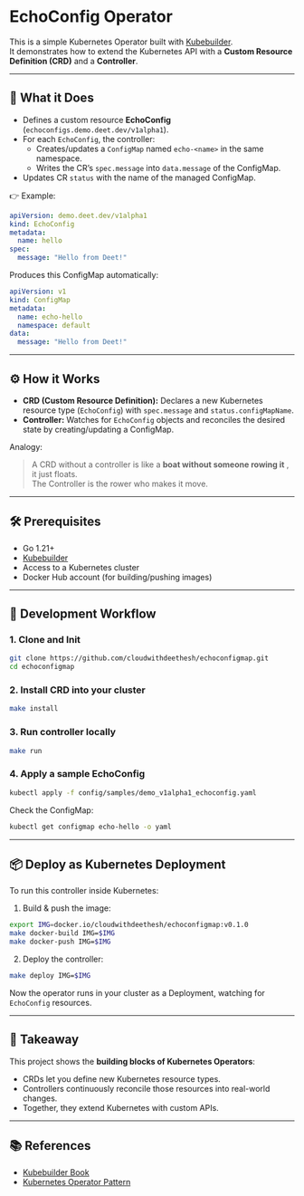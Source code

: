 # EchoConfig Operator

This is a simple Kubernetes Operator built with [Kubebuilder](https://book.kubebuilder.io/).  
It demonstrates how to extend the Kubernetes API with a **Custom Resource Definition (CRD)** and a **Controller**.

---

## 🚀 What it Does

- Defines a custom resource **EchoConfig** (`echoconfigs.demo.deet.dev/v1alpha1`).
- For each `EchoConfig`, the controller:
  - Creates/updates a `ConfigMap` named `echo-<name>` in the same namespace.
  - Writes the CR’s `spec.message` into `data.message` of the ConfigMap.
- Updates CR `status` with the name of the managed ConfigMap.

👉 Example:  
```yaml
apiVersion: demo.deet.dev/v1alpha1
kind: EchoConfig
metadata:
  name: hello
spec:
  message: "Hello from Deet!"
```

Produces this ConfigMap automatically:  
```yaml
apiVersion: v1
kind: ConfigMap
metadata:
  name: echo-hello
  namespace: default
data:
  message: "Hello from Deet!"
```

---

## ⚙️ How it Works

- **CRD (Custom Resource Definition):** Declares a new Kubernetes resource type (`EchoConfig`) with `spec.message` and `status.configMapName`.  
- **Controller:** Watches for `EchoConfig` objects and reconciles the desired state by creating/updating a ConfigMap.  

Analogy:  
> A CRD without a controller is like a **boat without someone rowing it** , it just floats.  
> The Controller is the rower who makes it move.  

---

## 🛠️ Prerequisites

- Go 1.21+  
- [Kubebuilder](https://book.kubebuilder.io/quick-start.html)  
- Access to a Kubernetes cluster  
- Docker Hub account (for building/pushing images)  

---

## 📝 Development Workflow

### 1. Clone and Init
```bash
git clone https://github.com/cloudwithdeethesh/echoconfigmap.git
cd echoconfigmap
```

### 2. Install CRD into your cluster
```bash
make install
```

### 3. Run controller locally
```bash
make run
```

### 4. Apply a sample EchoConfig
```bash
kubectl apply -f config/samples/demo_v1alpha1_echoconfig.yaml
```

Check the ConfigMap:
```bash
kubectl get configmap echo-hello -o yaml
```

---

## 📦 Deploy as Kubernetes Deployment

To run this controller inside Kubernetes:

1. Build & push the image:
```bash
export IMG=docker.io/cloudwithdeethesh/echoconfigmap:v0.1.0
make docker-build IMG=$IMG
make docker-push IMG=$IMG
```

2. Deploy the controller:
```bash
make deploy IMG=$IMG
```

Now the operator runs in your cluster as a Deployment, watching for `EchoConfig` resources.

---

## 🔑 Takeaway

This project shows the **building blocks of Kubernetes Operators**:
- CRDs let you define new Kubernetes resource types.
- Controllers continuously reconcile those resources into real-world changes.
- Together, they extend Kubernetes with custom APIs.

---

## 📚 References

- [Kubebuilder Book](https://book.kubebuilder.io/)  
- [Kubernetes Operator Pattern](https://kubernetes.io/docs/concepts/extend-kubernetes/operator/)  
